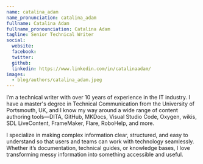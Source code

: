 ```yaml
---
name: catalina_adam
name_pronunciation: catalina_adam
fullname: Catalina Adam
fullname_pronounciation: Catalina Adam
tagline: Senior Technical Writer
social:
  website: 
  facebook:
  twitter: 
  github: 
  linkedin: https://www.linkedin.com/in/catalinaadam/
images: 
  - blog/authors/catalina_adam.jpeg
---
```


I’m a technical writer with over 10 years of experience in the IT industry. I have a master's degree in Technical Communication from the University of Portsmouth, UK, and I know my way around a wide range of content authoring tools—DITA, GitHub, MKDocs, Visual Studio Code, Oxygen, wikis, SDL LiveContent, FrameMaker, Flare, RoboHelp, and more.

I specialize in making complex information clear, structured, and easy to understand so that users and teams can work with technology seamlessly. Whether it’s documentation, technical guides, or knowledge bases, I love transforming messy information into something accessible and useful.